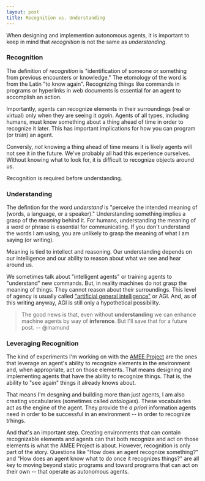 ```yaml
---
layout: post
title: Recognition vs. Understanding
---
```


When designing and implemention autonomous agents, it is important to keep in mind that _recognition_ is not the same as _understanding_. 

### Recognition
The definition of _recognition_ is "identification of someone or something from previous encounters or knowledge." The etomology of the word is from the Latin "to know again". Recognizing things like commands in programs or hyperlinks in web documents is essential for an agent to accomplish an action. 

Importantly, agents can recognize elements in their surroundings (real or virtual) only when they are seeing it _again_. Agents of all types, including humans, must know something about a thing ahead of time in order to recognize it later. This has important implications for how you can program (or train) an agent. 

Conversly, _not_ knowing a thing ahead of time means it is likely agents will not see it in the future. We've probably all had this experience ourselves. Without knowing what to look for, it is difficult to recognize objects around us.  

Recognition is required before understanding.

### Understanding
The defintion for the word _understand_ is "perceive the intended meaning of (words, a language, or a speaker)." Understanding something implies a grasp of the _meaning_ behind it. For humans, understanding the meaning of a word or phrase is essential for communicating. If you don't understand the words I am using, you are unlikely to grasp the meaning of what I am saying (or writing).

Meaning is tied to intellect and reasoning. Our understanding depends on our intelligence and our ability to reason about what we see and hear around us. 

We sometimes talk about "intelligent agents" or training agents to "understand" new commands. But, in reality machines do not grasp the meaning of things. They cannot reason about their surroundings. This level of agency is usually called ["artificial general intelligence"](https://en.wikipedia.org/wiki/Artificial_general_intelligence) or AGI. And, as of this writing anyway, AGI is still only a hypothetical possibility.

> The good news is that, even without **understanding** we can enhance machine agents by way of **inference**. But I'll save that for a future post. -- @mamund 

### Leveraging Recognition
The kind of experiments I'm working on with the [AMEE Project](http://amee-project.github.io) are the ones that leverage an agent's ability to recognize elements in the environment and, when appropriate, act on those elements. That means designing and implementing agents that have the ability to recognize things. That is, the ability to "see again" things it already knows about. 

That means I'm desgning and building more than just agents, I am also creating vocabularies (sometimes called _ontologies_). These vocabularies act as the engine of the agent. They provide the  _a priori_ information agents need in order to be successful in an environment -- in order to recognize trhings.

And that's an important step. Creating environments that can contain recognizable elements and agents can that both recognize and act on those elements is what the AMEE Project is about. However, recognition is only part of the story. Questions like "How does an agent recognize something?" and "How does an agent know what to do once it recognizes things?" are all key to moving beyond static programs and toward programs that can act on their own -- that operate as autonomous agents.
  

